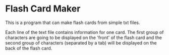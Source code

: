 # Flash Card Maker

This is a program that can make flash cards from simple txt files.

Each line of the text file contains information for one card. The first group of characters are going to be displayed on the 'front' of the flash card and the second group of characters (separated by a tab) will be displayed on the back of the flash card. 
